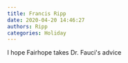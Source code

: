 ```yaml
---
title: Francis Ripp
date: 2020-04-20 14:46:27
authors: Ripp
categories: Holiday
---
```


 I hope Fairhope takes Dr. Fauci's advice